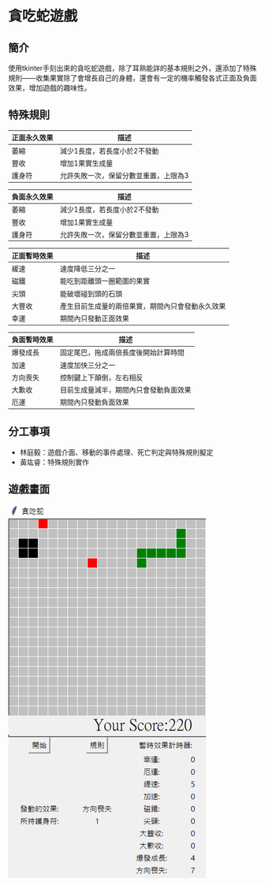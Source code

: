 # 貪吃蛇遊戲
## 簡介
使用tkinter手刻出來的貪吃蛇遊戲，除了耳熟能詳的基本規則之外，還添加了特殊規則――收集果實除了會增長自己的身體，還會有一定的機率觸發各式正面及負面效果，增加遊戲的趣味性。
## 特殊規則
| 正面永久效果            | 描述                    |
| --------- | -------------------------------------|
| 萎縮      | 減少1長度，若長度小於2不發動            |
| 豐收      | 增加1果實生成量                        |
| 護身符    | 允許失敗一次，保留分數並重置，上限為3    |

| 負面永久效果            | 描述                    |
| --------- | -------------------------------------|
| 萎縮      | 減少1長度，若長度小於2不發動            |
| 豐收      | 增加1果實生成量                        |
| 護身符    | 允許失敗一次，保留分數並重置，上限為3    |

| 正面暫時效果            | 描述                    |
| --------- | -------------------------------------|
| 緩速       | 速度降低三分之一                        |
| 磁鐵       | 能吃到距離頭一圈範圍的果實                |
| 尖頭       | 能破壞碰到頭的石頭                          |
| 大豐收     | 產生目前生成量的兩倍果實，期間內只會發動永久效果 |
| 幸運       | 期間內只發動正面效果                       |
    
| 負面暫時效果            | 描述                    |
| --------- | -------------------------------------|
| 爆發成長   | 固定尾巴，拖成兩倍長度後開始計算時間    |
| 加速       | 速度加快三分之一                      |
| 方向喪失   | 控制鍵上下顛倒，左右相反               |
| 大歉收     | 目前生成量減半，期間內只會發動負面效果  |
| 厄運       | 期間內只發動負面效果                   |
## 分工事項
* 林庭毅：遊戲介面、移動的事件處理、死亡判定與特殊規則擬定
* 黃竑睿：特殊規則實作
## 遊戲畫面
![image](https://github.com/TingYeeet/Python_Snake/blob/master/game.png)
